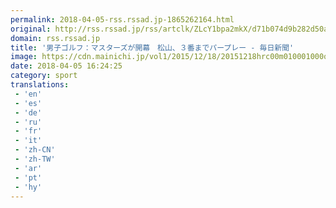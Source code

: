 ```yaml
---
permalink: 2018-04-05-rss.rssad.jp-1865262164.html
original: http://rss.rssad.jp/rss/artclk/ZLcY1bpa2mkX/d71b074d9b282d50a0cb87d4adf663f8?ul=r7eYpHBSvbCVyXUszCCxMN4xgvE_lZov6nU_qvj6X9stJnGh2mPRqHFVpirtnzG3IuJ_.DpxMSktE1zeFr1pX48Ui0bM
domain: rss.rssad.jp
title: '男子ゴルフ：マスターズが開幕　松山、３番までパープレー - 毎日新聞'
image: https://cdn.mainichi.jp/vol1/2015/12/18/20151218hrc00m010001000q/9.jpg?2
date: 2018-04-05 16:24:25
category: sport
translations: 
 - 'en'
 - 'es'
 - 'de'
 - 'ru'
 - 'fr'
 - 'it'
 - 'zh-CN'
 - 'zh-TW'
 - 'ar'
 - 'pt'
 - 'hy'
---
```


